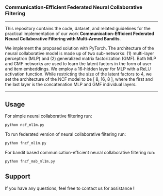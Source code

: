 ### Communication-Efficient Federated Neural Collaborative Filtering
___
This repository contains the code, dataset, and related guidelines for the practical implementation of our work **Communication-Efficient Federated Neural Collaborative Filtering with Multi-Armed Bandits**. 

We implement the proposed solution with PyTorch. The architecture of the neural collaborative model is made up of two sub-networks: (1) multi-layer perceptron (MLP) and (2) generalized matrix factorization (GMF). Both MLP and GMF networks are used to learn the latent factors in the form of user and item embeddings. We employ a 16-hidden layer for MLP with a ReLU activation function. While restricting the size of the latent factors to 4, we set the architecture of the NCF model to be [ 8, 16, 8 ], where the first and the last layer is the concatenation MLP and GMF individual layers. 
___

## Usage

For simple neural collaborative filtering run: 
```bash
python ncf_ml1m.py 
```
To run federated version of neural collaborative filtering run: 
```bash
python fncf_ml1m.py 
```
For bandit based communication-efficient neural collaborative filtering run: 
```bash
python fncf_mab_ml1m.py 
```
## Support
If you have any questions, feel free to contact us for assistance ! 
